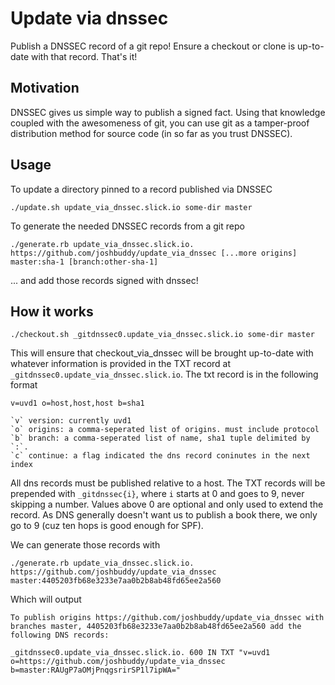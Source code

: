 # Update via dnssec

Publish a DNSSEC record of a git repo! Ensure a checkout or clone is up-to-date with that record. That's it!

## Motivation

DNSSEC gives us simple way to publish a signed fact. Using that knowledge coupled with the awesomeness of git,
you can use git as a tamper-proof distribution method for source code (in so far as you trust DNSSEC).

## Usage

To update a directory pinned to a record published via DNSSEC

    ./update.sh update_via_dnssec.slick.io some-dir master

To generate the needed DNSSEC records from a git repo

    ./generate.rb update_via_dnssec.slick.io. https://github.com/joshbuddy/update_via_dnssec [...more origins] master:sha-1 [branch:other-sha-1]

... and add those records signed with dnssec!

## How it works

    ./checkout.sh _gitdnssec0.update_via_dnssec.slick.io some-dir master

This will ensure that checkout_via_dnssec will be brought up-to-date with whatever information is provided in the TXT record at `_gitdnssec0.update_via_dnssec.slick.io`. The txt record is in the following format

    v=uvd1 o=host,host,host b=sha1

    `v` version: currently uvd1
    `o` origins: a comma-seperated list of origins. must include protocol
    `b` branch: a comma-seperated list of name, sha1 tuple delimited by `:`.
    `c` continue: a flag indicated the dns record coninutes in the next index

All dns records must be published relative to a host. The TXT records will be prepended with `_gitdnssec{i}`, where `i` starts at 0 and goes to 9, never skipping a number. Values above 0 are optional and only used to extend the record. As DNS generally doesn't want us to publish a book there, we only go to 9 (cuz ten hops is good enough for SPF).

We can generate those records with

    ./generate.rb update_via_dnssec.slick.io. https://github.com/joshbuddy/update_via_dnssec master:4405203fb68e3233e7aa0b2b8ab48fd65ee2a560

Which will output

    To publish origins https://github.com/joshbuddy/update_via_dnssec with branches master, 4405203fb68e3233e7aa0b2b8ab48fd65ee2a560 add the following DNS records:

    _gitdnssec0.update_via_dnssec.slick.io. 600 IN TXT "v=uvd1 o=https://github.com/joshbuddy/update_via_dnssec b=master:RAUgP7aOMjPnqgsrirSP1l7ipWA="